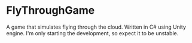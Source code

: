 # FlyThroughGame
A game that simulates flying through the cloud. Written in C# using Unity engine. I'm only starting the development, so expect it to be unstable. 
